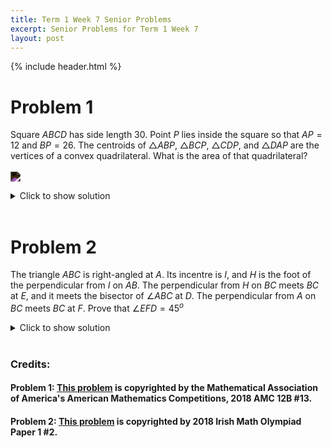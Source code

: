 ```yaml
---
title: Term 1 Week 7 Senior Problems
excerpt: Senior Problems for Term 1 Week 7
layout: post
---
```

{% include header.html %}

# Problem 1
Square $ABCD$ has side length $30$. Point $P$ lies inside the square so that $AP = 12$ and $BP = 26$. The centroids of $\triangle{ABP}$, $\triangle{BCP}$, $\triangle{CDP}$, and $\triangle{DAP}$ are the vertices of a convex quadrilateral. What is the area of that quadrilateral?
<br><br><img src="https://latex.artofproblemsolving.com/4/a/7/4a7552d7af26cb2be88658376dd5934a70ef16c6.png" style="filter: invert(100%);"/>

<details>
<summary>Click to show solution</summary>
<h2>Solution 1</h2>
As shown below, let $M_1,M_2,M_3,M_4$ be the midpoints of $\overline{AB},\overline{BC},\overline{CD},\overline{DA},$ respectively, and $G_1,G_2,G_3,G_4$ be the centroids of $\triangle{ABP},\triangle{BCP},\triangle{CDP},\triangle{DAP},$ respectively.
<img src="https://latex.artofproblemsolving.com/6/5/2/652c418f0c6664b9800c63ec016b32f8978fbf8d.png" style="filter: invert(100%);"/>
By SAS, we conclude that $\triangle G_1G_2P\sim\triangle M_1M_2P, \triangle G_2G_3P\sim\triangle M_2M_3P, \triangle G_3G_4P\sim\triangle M_3M_4P,$ and $\triangle G_4G_1P\sim\triangle M_4M_1P.$ By the properties of centroids, the ratio of similitude for each pair of triangles is $\frac23.$
<br><br>
Note that quadrilateral $M_1M_2M_3M_4$ is a square of side-length $15\sqrt2.$ It follows that:
<br><br>
Since $\overline{G_1G_2}\parallel\overline{M_1M_2},\overline{G_2G_3}\parallel\overline{M_2M_3},\overline{G_3G_4}\parallel\overline{M_3M_4},$ and $\overline{G_4G_1}\parallel\overline{M_4M_1}$ by the Converse of the Corresponding Angles Postulate, we have $\angle G_1G_2G_3=\angle G_2G_3G_4=\angle G_3G_4G_1=\angle G_4G_1G_2=90^\circ.$<br><br>
Since $G_1G_2=\frac23M_1M_2, G_2G_3=\frac23M_2M_3, G_3G_4=\frac23M_3M_4,$ and $G_4G_1=\frac23M_4M_1$ by the ratio of similitude, we have $G_1G_2=G_2G_3=G_3G_4=G_4G_1=10\sqrt2.$<br><br>
Together, quadrilateral $G_1G_2G_3G_4$ is a square of side-length $10\sqrt2,$ so its area is $\left(10\sqrt2\right)^2=\boxed{200}.$<br><br>

<u><b>Remark</b></u><br><br>
This solution shows that, if point $P$ is within square $ABCD,$ then the shape and the area of quadrilateral $G_1G_2G_3G_4$ are independent of the location of $P.$ Let the brackets denote areas. More generally, $G_1G_2G_3G_4$ is always a square of area \[[G_1G_2G_3G_4]=\left(\frac23\right)^2[M_1M_2M_3M_4]=\frac49[M_1M_2M_3M_4]=\frac29[ABCD].\] On the other hand, the location of $G_1G_2G_3G_4$ is dependent on the location of $P.$
<br><br>

<h2>Solution 2</h2>
This solution refers to the diagram in Solution 1.
<br><br>
By SAS, we conclude that $\triangle G_1G_3P\sim\triangle M_1M_3P$ and $\triangle G_2G_4P\sim\triangle M_2M_4P.$ By the properties of centroids, the ratio of similitude for each pair of triangles is $\frac23.$
<br><br>
Note that quadrilateral $M_1M_2M_3M_4$ is a square of diagonal-length $30,$ so $\overline{M_1M_3}\perp\overline{M_2M_4}.$ Since $\overline{G_1G_3}\parallel\overline{M_1M_3}$ and $\overline{G_2G_4}\parallel\overline{M_2M_4}$ by the Converse of the Corresponding Angles Postulate, we have $\overline{G_1G_3}\perp\overline{G_2G_4}.$
<br><br>
Therefore, the area of quadrilateral $G_1G_2G_3G_4$ is \[\frac12\cdot G_1G_3\cdot G_2G_4 = \frac12\cdot\left(\frac23\cdot M_1M_3\right)\cdot\left(\frac23\cdot M_2M_4\right)=\boxed{200}.\]
<br>

<h2>Solution 3</h2>
This solution refers to the diagram in Solution 1.
<br><br>
We place the diagram in the coordinate plane: Let $A=(0,30),B=(0,0),C=(30,0),D=(30,30),$ and $P=(3x,3y).$
<br><br>
Recall that for any triangle in the coordinate plane, the coordinates of its centroid are the averages of the coordinates of its vertices. It follows that $G_1=(x,y+10),G_2=(x+10,y),G_3=(x+20,y+10),$ and $G_4=(x+10,y+20).$
<br><br>
Note that $G_1G_3=G_2G_4=20$ and $\overline{G_1G_3}\perp\overline{G_2G_4}.$ Therefore, the area of quadrilateral $G_1G_2G_3G_4$ is \[\frac12\cdot G_1G_3\cdot G_2G_4=\boxed{200}.\]
<br>
</details>
<br>

# Problem 2
The triangle $ABC$ is right-angled at $A$. Its incentre is $I$, and $H$ is the foot of the perpendicular from $I$ on $AB$. The perpendicular from $H$ on $BC$ meets $BC$ at $E$, and it meets the bisector of $\angle ABC$ at $D$. The perpendicular from $A$ on $BC$ meets $BC$ at $F$. Prove that $\angle EFD = 45^o$

<details>
<summary>Click to show solution</summary>
<h2>Solution</h2>
<img src="{{site.baseurl}}/static/week7seniorquestion2answer.png" style="filter: invert(100%);"/>
<br>
</details>
<br>

### Credits:
#### Problem 1: [This problem](https://artofproblemsolving.com/wiki/index.php/2018_AMC_12B_Problems/Problem_13) is copyrighted by the Mathematical Association of America's American Mathematics Competitions, 2018 AMC 12B #13.
#### Problem 2: [This problem](https://artofproblemsolving.com/community/c728774_2018_irish_math_olympiad) is copyrighted by 2018 Irish Math Olympiad Paper 1 #2.

